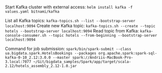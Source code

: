 
Start Kafka cluster with external access:
`helm install kafka -f values.yaml bitnami/kafka`

List all Kafka topics:
`kafka-topics.sh --list --bootstrap-server localhost:9094`
Create new Kafka topic:
`kafka-topics.sh --create --topic hotels --bootstrap-server localhost:9094`
Read topic from Kafka:
`kafka-console-consumer.sh --topic hotels --from-beginning --bootstrap-server localhost:9094`

Command for job submission:
`spark/bin/spark-submit --class ua.bigdata.spark.HotelsBookings --packages org.apache.spark:spark-sql-kafka-0-10_2.12:3.0.0 --master spark://Andriis-MacBook-Pro-3.local:7077 ~/Git/bigdata_samples/Spark/app/target/scala-2.12/hotels_assembly_2.12-1.0.jar`